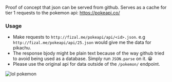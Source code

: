 
Proof of concept that json can be served from github. Serves as a cache for tier 1 requests to the pokemon api: https://pokeapi.co/

### Usage

- Make requests to `http://fizal.me/pokeapi/api/<id>.json`. e.g `http://fizal.me/pokeapi/api/25.json` would give me the data for pikachu.
- The response  bjody might be plain text because of the way github tried to avoid being used as a database. Simply run `JSON.parse` on it. 😀
- Please use the original api for data outside of the `/pokemon/` endpoint.

![lol pokemon](https://media1.tenor.com/images/75a163d30bfdcc79014b5ed4ce9bb286/tenor.gif?itemid=4285044)